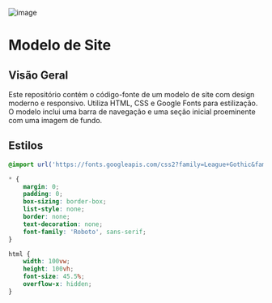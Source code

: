 ![image](https://github.com/GaybsGimenez/ladingPagePiqueLing/assets/81652916/3594f32e-66fe-4b0d-9123-997d9ecb306c)

# Modelo de Site

## Visão Geral

Este repositório contém o código-fonte de um modelo de site com design moderno e responsivo. Utiliza HTML, CSS e Google Fonts para estilização. O modelo inclui uma barra de navegação e uma seção inicial proeminente com uma imagem de fundo.

## Estilos

```css
@import url('https://fonts.googleapis.com/css2?family=League+Gothic&family=Roboto:wght@400;500;700;900&display=swap');

* {
    margin: 0;
    padding: 0;
    box-sizing: border-box;
    list-style: none;
    border: none;
    text-decoration: none;
    font-family: 'Roboto', sans-serif;
}

html {
    width: 100vw;
    height: 100vh;
    font-size: 45.5%;
    overflow-x: hidden;
}
```

